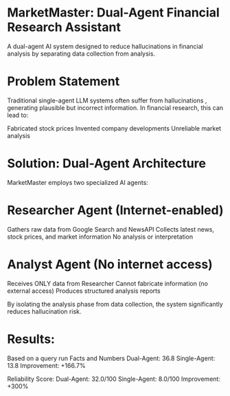 # MarketMaster: Dual-Agent Financial Research Assistant

A dual-agent AI system designed to reduce hallucinations in financial analysis by separating data collection from analysis.
# Problem Statement
Traditional single-agent LLM systems often suffer from hallucinations , generating plausible but incorrect information. In financial research, this can lead to:

Fabricated stock prices
Invented company developments
Unreliable market analysis

# Solution: Dual-Agent Architecture
MarketMaster employs two specialized AI agents:

# Researcher Agent (Internet-enabled)
Gathers raw data from Google Search and NewsAPI
Collects latest news, stock prices, and market information
No analysis or interpretation

# Analyst Agent (No internet access)
Receives ONLY data from Researcher
Cannot fabricate information (no external access)
Produces structured analysis reports

By isolating the analysis phase from data collection, the system significantly reduces hallucination risk.

# Results:
Based on a query run
Facts and Numbers
  Dual-Agent:  36.8 
  Single-Agent: 13.8
  Improvement: +166.7%

Reliability Score:
  Dual-Agent:   32.0/100
  Single-Agent: 8.0/100
  Improvement: +300%
